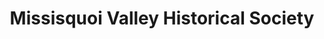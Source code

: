 ---
layout: repo
title: "Missisquoi Valley Historical Society"
id: 15915
permalink: repos/15915/
---